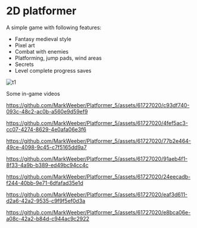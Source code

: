# 2D platformer

A simple game with following features:
- Fantasy medieval style
- Pixel art
- Combat with enemies
- Platforming, jump pads, wind areas
- Secrets
- Level complete progress saves



![t1](https://github.com/MarkWeeber/Platformer_5/assets/61727020/7055f267-a0e4-4919-932d-38f230b573b1)

Some in-game videos



https://github.com/MarkWeeber/Platformer_5/assets/61727020/c93df740-093c-48c2-ac0b-a560e9d59ef9



https://github.com/MarkWeeber/Platformer_5/assets/61727020/4fef5ac3-cc07-4274-8629-4e0afa06e3f6




https://github.com/MarkWeeber/Platformer_5/assets/61727020/77b2e464-49ce-4098-9c45-c7f5165dd9a7



https://github.com/MarkWeeber/Platformer_5/assets/61727020/91aeb4f1-8f33-4a9b-b389-ed49bc94cc4c




https://github.com/MarkWeeber/Platformer_5/assets/61727020/24eecadb-f244-40bb-9e71-6dfafad35e1d



https://github.com/MarkWeeber/Platformer_5/assets/61727020/eaf3d611-d2a6-42a2-9535-c9f9f5ef0d3a




https://github.com/MarkWeeber/Platformer_5/assets/61727020/e8bca06e-a08c-42a2-b84d-c944ac9c2922

